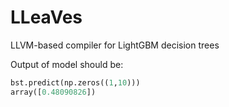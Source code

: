 # LLeaVes

LLVM-based compiler for LightGBM decision trees

Output of model should be: 
```python
bst.predict(np.zeros((1,10)))
array([0.48090826])
```

